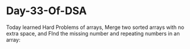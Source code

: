 # Day-33-Of-DSA
Today learned Hard Problems of arrays, Merge two sorted arrays with no extra space, and FInd the missing number and repeating numbers in an array:
